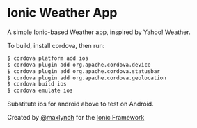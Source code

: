 Ionic Weather App
==========================

A simple Ionic-based Weather app, inspired by Yahoo! Weather.

To build, install cordova, then run:

```bash
$ cordova platform add ios
$ cordova plugin add org.apache.cordova.device
$ cordova plugin add org.apache.cordova.statusbar
$ cordova plugin add org.apache.cordova.geolocation
$ cordova build ios
$ cordova emulate ios
```

Substitute ios for android above to test on Android.

Created by [@maxlynch](http://twitter.com/maxlynch) for the [Ionic Framework](http://ionicframework.com/)
